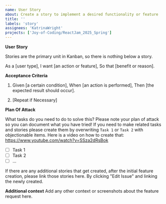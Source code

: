 ```yaml
---
name: User Story
about: Create a story to implement a desired functionality or feature
title: ''
labels: 'story'
assignees: 'KatrinaWright'
projects: ['Joy-of-Coding/ReactJam_2025_Spring']
---
```


**User Story**

Stories are the primary unit in Kanban, so there is nothing below a story.

As a [user type], I want [an action or feature], So that [benefit or reason].

**Acceptance Criteria**

1. Given [a certain condition], When [an action is performed], Then [the expected result should occur].

2. [Repeat if Necessary]

**Plan Of Attack**

What tasks do you need to do to solve this? Please note your plan of attack so you can document what you have tried! If you need to make related tasks and stories please create them by overwriting `Task 1` or `Task 2` with objectionable items. Here is a video on how to create that: https://www.youtube.com/watch?v=SSza2dRsBok

- [ ] Task 1
- [ ] Task 2
- [ ] ...

If there are any additional stories that get created, after the initial feature creation, please link those stories here. By clicking "Edit Issue" and linking the newly created.

**Additional context** Add any other context or screenshots about the feature request here.
